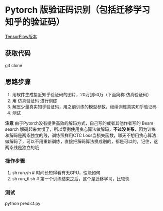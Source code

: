 # Pytorch 版验证码识别（包括迁移学习知乎的验证码）
[TensorFlow版本](https://github.com/littlepai/Unofficial-Zhihu-API)

## 获取代码
git clone 

## 思路步骤
1. 用软件生成接近知乎验证码的图片，20万到50万（下面简称 仿真验证码）
2. 用 仿真验证码 进行训练
3. 解压少量真实知乎验证码，用之前训练的模型参数，继续训练真实知乎验证码
4. 测试

**注意**
由于Pytorch没有提供高效的解码方式，自己写的或者其他作者写的 Beam search 解码起来太慢了，所以案例使用贪心算法做解码，**不过没关系**，因为训练和解码是两条独立的线，训练照样用CTC Loss当损失函数，哪天不想用贪心算法做解码了，可以不用重新训练，直接把解码算法换成别的，都是可以的，记住，这两条线是独立的哦

### 操作步骤
1. sh run.sh # 时间长短得看有无GPU，性能如何
2. sh run_tl.sh # 第一个训练结束之后，这个是迁移学习，比较快


### 测试
python predict.py